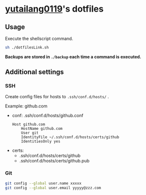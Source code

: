 # [yutailang0119](https://github.com/yutailang0119)'s dotfiles

## Usage

Execute the shellscript command.

```bash
sh ./dotfilesLink.sh
```

**Backups are stored in `./backup` each time a command is executed.**

## Additional settings

### SSH

Create config files for hosts to `.ssh/conf.d/hosts/` .

Example: github.com
- conf: .ssh/conf.d/hosts/github.conf
    ```
    Host github.com
        HostName github.com
        User git
        IdentityFile ~/.ssh/conf.d/hosts/certs/github
        IdentitiesOnly yes
    ```
- certs:
    - .ssh/conf.d/hosts/certs/github
    - .ssh/conf.d/hosts/certs/github.pub

### Git

```bash
git config --global user.name xxxxx
git config --global user.email yyyyy@zzz.com
```
